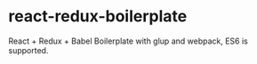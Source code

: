 # react-redux-boilerplate
React + Redux + Babel Boilerplate with glup and webpack, ES6 is supported.
